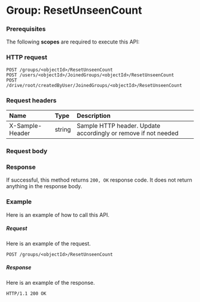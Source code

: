 # Group: ResetUnseenCount


### Prerequisites
The following **scopes** are required to execute this API: 
### HTTP request
<!-- { "blockType": "ignored" } -->
```http
POST /groups/<objectId>/ResetUnseenCount
POST /users/<objectId>/JoinedGroups/<objectId>/ResetUnseenCount
POST /drive/root/createdByUser/JoinedGroups/<objectId>/ResetUnseenCount

```
### Request headers
| Name       | Type | Description|
|:---------------|:--------|:----------|
| X-Sample-Header  | string  | Sample HTTP header. Update accordingly or remove if not needed|

### Request body

### Response
If successful, this method returns `200, OK` response code. It does not return anything in the response body.

### Example
Here is an example of how to call this API.
##### Request
Here is an example of the request.
<!-- {
  "blockType": "request",
  "name": "group_resetunseencount"
}-->
```http
POST /groups/<objectId>/ResetUnseenCount
```

##### Response
Here is an example of the response.
<!-- {
  "blockType": "response",
  "truncated": false,
  "@odata.type": "microsoft.graph.none"
} -->
```http
HTTP/1.1 200 OK
```

<!-- uuid: d79aaf6f-6de6-4125-859b-8fcccb56fb0e
2015-10-21 09:21:59 UTC -->
<!-- {
  "type": "#page.annotation",
  "description": "Group: ResetUnseenCount",
  "keywords": "",
  "section": "documentation",
  "tocPath": ""
}-->